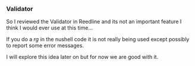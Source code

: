 
### Validator

So I reviewed the Validator in Reedline and its not an important feature I
think I would ever use at this time...

If you do a *rg* in the nushell code it is not really being used except possibly
to report some error messages.

I will explore this idea later on but for now we are good with it.
